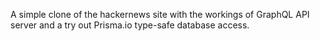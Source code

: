 A simple clone of the hackernews site with the workings of GraphQL API server and a try out Prisma.io type-safe database access.
